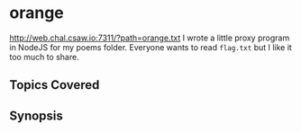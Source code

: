 # orange
http://web.chal.csaw.io:7311/?path=orange.txt
I wrote a little proxy program in NodeJS for my poems folder.
Everyone wants to read `flag.txt` but I like it too much to share.
## Topics Covered

## Synopsis

